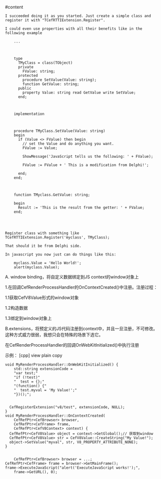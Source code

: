 #content
```
I succeeded doing it as you started. Just create a simple class and register it with "TCefRTTIExtension.Register".

I could even use properties with all their benefits like in the following example

    ...

     

    type
      TMyClass = class(TObject)
      private
        FValue: string;
      protected
        procedure SetValue(Value: string);
        function GetValue: string;
      public
        property Value: string read GetValue write SetValue;
      end;

     

    implementation

     

    procedure TMyClass.SetValue(Value: string)
    begin
      if (Value <> FValue) then begin
        // set the Value and do anything you want.
        FValue := Value;

        ShowMessage('JavaScript tells us the following: ' + FValue); 

        FValue := FValue + ' This is a modification from Delphi!';

      end;
    end;

     

    function TMyclass.GetValue: string;

    begin
      Result := 'This is the result from the getter: ' + FValue;
    end; 




Register class with something like TCefRTTIExtension.Register('myclass', TMyClass);

That should it be from Delphi side.

In javascript you now just can do things like this:

    myclass.Value = 'Hello World!';
    alert(myclass.Value);
```
A. window binding，将自定义数据绑定到JS context的window对象上

1.在回调CefRenderProcessHandler的OnContextCreated()中注册。注册过程：

1.1获取CefV8Value形式的window对象

1.2构造数据

1.3绑定到window对象上


B.extensions，将预定义的JS代码注册到context中，并且一旦注册，不可修改。这种方式威力很弱，我想只会在特殊的场景下选它。

 

在CefRenderProcessHandler的回调OnWebKitInitialized()中执行注册

示例：
[cpp] view plain copy

    void MyRenderProcessHandler::OnWebKitInitialized() {  
        std::string extensionCode =   
        "var test;"  
        "if (!test)"  
        "  test = {};"  
        "(function() {"  
        "  test.myval = 'My Value!';"  
        "})();";  
      
      
      CefRegisterExtension("v8/test", extensionCode, NULL);  
    }  
    void MyRenderProcessHandler::OnContextCreated(  
        CefRefPtr<CefBrowser> browser,  
        CefRefPtr<CefFrame> frame,  
        CefRefPtr<CefV8Context> context) {  
      CefRefPtr<CefV8Value> object = context->GetGlobal();// 获取到window  
      CefRefPtr<CefV8Value> str = CefV8Value::CreateString("My Value!");  
      object->SetValue("myval", str, V8_PROPERTY_ATTRIBUTE_NONE);  
    }  
    
    
        CefRefPtr<CefBrowser> browser = ...;  
    CefRefPtr<CefFrame> frame = browser->GetMainFrame();  
    frame->ExecuteJavaScript("alert('ExecuteJavaScript works!');",  
        frame->GetURL(), 0);  
        
        
